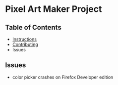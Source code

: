 # Pixel Art Maker Project

## Table of Contents

* [Instructions](#instructions)
* [Contributing](#contributing)
* Issues

## Issues
* color picker crashes on Firefox Developer edition